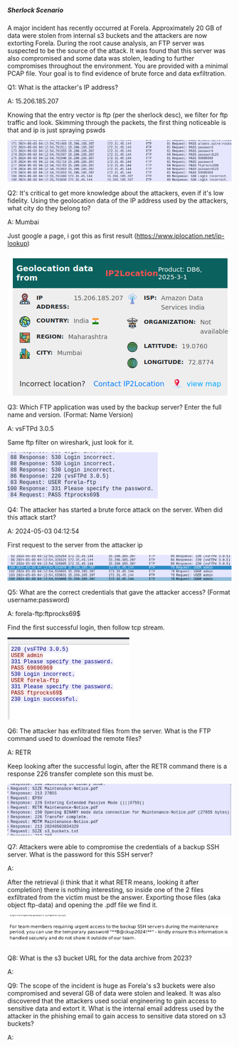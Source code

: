 
##### Sherlock Scenario

A major incident has recently occurred at Forela. Approximately 20 GB of data were stolen from internal s3 buckets and the attackers are now extorting Forela. During the root cause analysis, an FTP server was suspected to be the source of the attack. It was found that this server was also compromised and some data was stolen, leading to further compromises throughout the environment. You are provided with a minimal PCAP file. Your goal is to find evidence of brute force and data exfiltration.


Q1: What is the attacker's IP address?

A: 15.206.185.207

Knowing that the entry vector is ftp (per the sherlock desc), we filter for ftp traffic and look.
Skimming through the packets, the first thing noticeable is that and ip is just spraying pswds

![](../../Img/Pasted%20image%2020250425183043.png)

Q2: It's critical to get more knowledge about the attackers, even if it's low fidelity. Using the geolocation data of the IP address used by the attackers, what city do they belong to?

A: Mumbai

Just google a page, i got this as first result (https://www.iplocation.net/ip-lookup)

![](../../Img/Pasted%20image%2020250425183243.png)

Q3: Which FTP application was used by the backup server? Enter the full name and version. (Format: Name Version)

A: vsFTPd 3.0.5

Same ftp filter on wireshark, just look for it.

![](../../Img/Pasted%20image%2020250425183428.png)

Q4: The attacker has started a brute force attack on the server. When did this attack start?

A: 2024-05-03 04:12:54

First request to the server from the attacker ip

![](../../Img/Pasted%20image%2020250425183650.png)

Q5: What are the correct credentials that gave the attacker access? (Format username:password)

A: forela-ftp:ftprocks69$

Find the first successful login, then follow tcp stream.

![](../../Img/Pasted%20image%2020250425183816.png)

Q6: The attacker has exfiltrated files from the server. What is the FTP command used to download the remote files?

A: RETR

Keep looking after the successful login, after the RETR command there is a response 226 transfer complete son this must be.

![](../../Img/Pasted%20image%2020250425183941.png)

Q7: Attackers were able to compromise the credentials of a backup SSH server. What is the password for this SSH server?

A: 

After the retrieval (i think that it what RETR means, looking it after completion) there is nothing interesting, so inside one of the 2 files exfiltrated from the victim must be the answer.
Exporting those files (aka object ftp-data) and opening the .pdf file we find it.

![](../../Img/Pasted%20image%2020250425184728.png)

Q8: What is the s3 bucket URL for the data archive from 2023?

A: 

Q9: The scope of the incident is huge as Forela's s3 buckets were also compromised and several GB of data were stolen and leaked. It was also discovered that the attackers used social engineering to gain access to sensitive data and extort it. What is the internal email address used by the attacker in the phishing email to gain access to sensitive data stored on s3 buckets?

A: 
